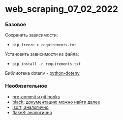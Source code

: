 # web_scraping_07_02_2022

### Базовое
Сохранить зависимости:
- `pip freeze > requirements.txt`

Установить зависимости из файла:
- `pip install -r requirements.txt`

Библиотека dotenv - [python-dotenv](https://pypi.org/project/python-dotenv/)

### Необязательное
- [pre-commit и git hooks](https://pre-commit.com/)
- [black; документацию можно найти далее](https://pypi.org/project/black/)
- [isort; аналогично](https://pypi.org/project/isort/)
- [flake8; аналогично](https://pypi.org/project/flake8/)
